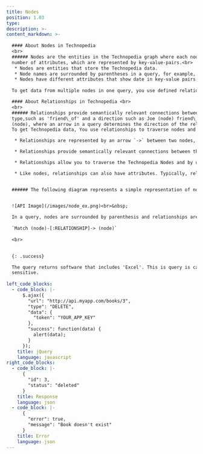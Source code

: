 ```yaml
---
title: Nodes 
position: 1.03
type:
description: >-
content_markdown: >-
  
  #### About Nodes in Technopedia
  <br>
  ###### Nodes are the entities in the Technopedia graph where each nodes stores specific data. Nodes can have any
  number of attributes, which are represented by key-value-pairs.<br> 
   * Nodes are entities that store the Technopedia data.
   * Node names are surrounded by parentheses in a query, for example, (Node).
   * Nodes have different attributes that show date in key-value pairs.
   
  To get data from multiple nodes in one query, you use defined relationships in your queries to connect the nodes and their attributes. 

  #### About Relationships in Technopedia <br>
  <br>
  ###### Relationships provide semantically relevant connections between the Technopedia nodes. Relationships might have a
  type,such as 'friend\_of' and a direction such as Joe (node) friend\_of Bob
  (node), where an arrow in a query determines the direction of the relationship.
  To get Technopedia data, You use relationships to traverse nodes and define the criteria for the data that you want to extract from the database.

   * Relationships are represented by an arrow `->` between two nodes, which represent the direction of the relationship.   Relationships often exist only in a single direction, but they can be bidirectional.

   * Relationships provide semantically relevant connections between the Technopedia database nodes, for example, the       manufacturer node has the relationship: `[vendor_of]->` software product node.

   * Relationships allow you to traverse the Technopedia Nodes and by using the Technopedia query language, and to get      data from the specified nodes.

   * Like nodes, relationships can also have attributes. Typically, relationships have quantitative attributes, such as     time intervals.


  ###### The following diagram represents a simple representation of nodes and relationships:


  ![API Image](/images/node_ex.png)<br>&nbsp;
  
  In a query, nodes are surrounded by parenthesis and relationships are surrounded by square brackets as shown in the following example:
  
  `Match (node)-[:RELATIONSHIP]-> (node)`
  
  <br>
 

  {: .success}

  The query returns software that includes 'Excel'. This is query is case
  sensitive.
  
left_code_blocks:
  - code_block: |-
      $.ajax({
        "url": "http://api.myapp.com/books/3",
        "type": "DELETE",
        "data": {
          "token": "YOUR_APP_KEY"
        },
        "success": function(data) {
          alert(data);
        }
      });
    title: jQuery
    language: javascript
right_code_blocks:
  - code_block: |-
      {
        "id": 3,
        "status": "deleted"
      }
    title: Response
    language: json
  - code_block: |-
      {
        "error": true,
        "message": "Book doesn't exist"
      }
    title: Error
    language: json
---
```



